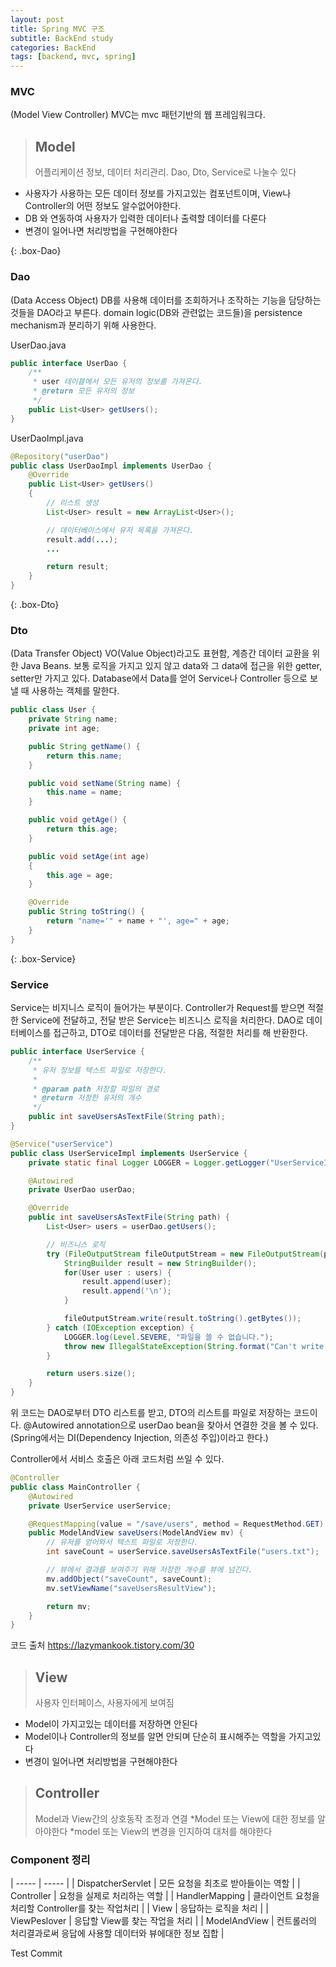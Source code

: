 ```yaml
---
layout: post
title: Spring MVC 구조
subtitle: BackEnd study
categories: BackEnd
tags: [backend, mvc, spring]
---
```


### MVC 
(Model View Controller)
MVC는 mvc 패턴기반의 웹 프레임워크다.


> ## Model
> 어플리케이션 정보, 데이터 처리관리. Dao, Dto, Service로 나눌수 있다
* 사용자가 사용하는 모든 데이터 정보를 가지고있는 컴포넌트이며, View나 Controller의 어떤 정보도 알수없어야한다.
* DB 와 연동하여 사용자가 입력한 데이터나 출력할 데이터를 다룬다
* 변경이 일어나면 처리방법을 구현해야한다

{: .box-Dao}
### Dao 
(Data Access Object)
DB를 사용해 데이터를 조회하거나 조작하는 기능을 담당하는 것들을 DAO라고 부른다. domain logic(DB와 관련없는 코드들)을 persistence mechanism과 분리하기 위해 사용한다. 

UserDao.java

~~~java
public interface UserDao {
    /**
     * user 테이블에서 모든 유저의 정보를 가져온다.
     * @return 모든 유저의 정보
     */
    public List<User> getUsers();
}
~~~

UserDaoImpl.java

~~~java
@Repository("userDao")
public class UserDaoImpl implements UserDao {
    @Override
    public List<User> getUsers()
    {
        // 리스트 생성
        List<User> result = new ArrayList<User>();

        // 데이터베이스에서 유저 목록을 가져온다.
        result.add(...);
        ...

        return result;
    }
}
~~~

{: .box-Dto}
### Dto 
(Data Transfer Object)
VO(Value Object)라고도 표현함, 계층간 데이터 교환을 위한 Java Beans. 보통 로직을 가지고 있지 않고 data와 그 data에 접근을 위한 getter, setter만 가지고 있다.
Database에서 Data를 얻어 Service나 Controller 등으로 보낼 때 사용하는 객체를 말한다. 
~~~java
public class User {
    private String name;
    private int age;

    public String getName() {
        return this.name;
    }

    public void setName(String name) {
        this.name = name;
    }

    public void getAge() {
        return this.age;
    }

    public void setAge(int age)
    {
        this.age = age;
    }

    @Override
    public String toString() {
        return "name='" + name + "', age=" + age;
    }
}
~~~


{: .box-Service}
### Service
Service는 비지니스 로직이 들어가는 부분이다. Controller가 Request를 받으면 적절한 Service에 전달하고, 전달 받은 Service는 비즈니스 로직을 처리한다. DAO로 데이터베이스를 접근하고, DTO로 데이터를 전달받은 다음, 적절한 처리를 해 반환한다.
~~~java
public interface UserService {
    /**
     * 유저 정보를 텍스트 파일로 저장한다.
     * 
     * @param path 저장할 파일의 경로
     * @return 저장한 유저의 개수
     */
    public int saveUsersAsTextFile(String path);
}
~~~

~~~java
@Service("userService")
public class UserServiceImpl implements UserService {
    private static final Logger LOGGER = Logger.getLogger("UserServiceImpl");

    @Autowired
    private UserDao userDao;

    @Override
    public int saveUsersAsTextFile(String path) {
        List<User> users = userDao.getUsers();

        // 비즈니스 로직
        try (FileOutputStream fileOutputStream = new FileOutputStream(path)) {
            StringBuilder result = new StringBuilder();
            for(User user : users) {
                result.append(user);
                result.append('\n');
            }

            fileOutputStream.write(result.toString().getBytes());
        } catch (IOException exception) {
            LOGGER.log(Level.SEVERE, "파일을 쓸 수 없습니다.");
            throw new IllegalStateException(String.format("Can't write a file. path: %s", path));
        }

        return users.size();
    }
}
~~~
위 코드는 DAO로부터 DTO 리스트를 받고, DTO의 리스트를 파일로 저장하는 코드이다. @Autowired annotation으로 userDao bean을 찾아서 연결한 것을 볼 수 있다. (Spring에서는 DI(Dependency Injection, 의존성 주입)이라고 한다.)

Controller에서 서비스 호출은 아래 코드처럼 쓰일 수 있다.
~~~java
@Controller
public class MainController {
    @Autowired
    private UserService userService;

    @RequestMapping(value = "/save/users", method = RequestMethod.GET)
    public ModelAndView saveUsers(ModelAndView mv) {
        // 유저를 얻어와서 텍스트 파일로 저장한다.
        int saveCount = userService.saveUsersAsTextFile("users.txt");

        // 뷰에서 결과를 보여주기 위해 저장한 개수를 뷰에 넘긴다.
        mv.addObject("saveCount", saveCount);
        mv.setViewName("saveUsersResultView");

        return mv;
    }
}
~~~

코드 출처 https://lazymankook.tistory.com/30





> ## View
> 사용자 인터페이스, 사용자에게 보여짐
* Model이 가지고있는 데이터를 저장하면 안된다
* Model이나 Controller의 정보를 알면 안되며 단순히 표시해주는 역할을 가지고있다
* 변경이 일어나면 처리방법을 구현해야한다

> ## Controller
> Model과 View간의 상호동작 조정과 연결
*Model 또는 View에 대한 정보를 알아야한다
*model 또는 View의 변경을 인지하여 대처를 해야한다


### Component 정리
| ----- | ----- |
| DispatcherServlet | 모든 요청을 최초로 받아들이는 역할 |
| Controller | 요청을 실제로 처리하는 역할 |
| HandlerMapping | 클라이언트 요청을 처리할 Controller를 찾는 작업처리 |
| View | 응답하는 로직을 처리 |
| ViewPeslover | 응답할 View를 찾는 작업을 처리 |
| ModelAndView | 컨트롤러의 처리결과로써 응답에 사용할 데이터와 뷰에대한 정보 집합 |


Test Commit


